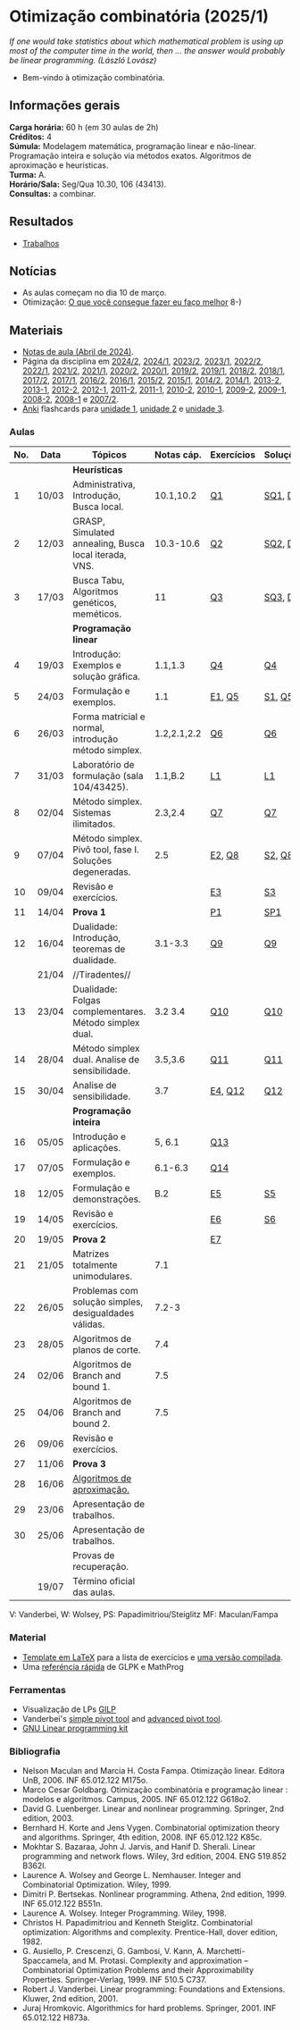 # Otimização combinatória (2025/1)

*If one would take statistics about which mathematical problem is using up most of the computer time in the world, then ... the answer would probably be linear programming. (László Lovász)*

* Bem-vindo à otimização combinatória.

## Informações gerais

**Carga horária:** 60 h (em 30 aulas de 2h)\
**Créditos:** 4\
**Súmula:** Modelagem matemática, programação linear e não-linear. Programação inteira e solução via métodos exatos. Algoritmos de aproximação e heurísticas.\
**Turma:** A.\
**Horário/Sala:** Seg/Qua 10.30, 106 (43413).\
**Consultas:** a combinar.

## Resultados

* [Trabalhos](2025-1-Trabalhos)

## Notícias

* As aulas começam no dia 10 de março.
* Otimização: [O que você consegue fazer eu faço melhor](https://youtu.be/Dc38La-Xvog|tudo) 8-)

## Materiais

* [Notas de aula (Abril de 2024)](assets/notas-e76bc7.pdf).
* Página da disciplina em [2024/2](2024-2), [2024/1](2024-1), [2023/2](2023-2), [2023/1](2023-1), [2022/2](2022-2), [2022/1](2022-1), [2021/2](2021-2), [2021/1](2021-1), [2020/2](2020-2), [2020/1](2020-1), [2019/2](2019-2), [2019/1](2019-1), [2018/2](2018-2), [2018/1](2018-1), [2017/2](2017-2), [2017/1](2017-1), [2016/2](2016-2), [2016/1](2016-1), [2015/2](2015-2), [2015/1](2015-1), [2014/2](2014-2), [2014/1](2014-1), [2013-2](2013-2), [2013-1](2013-1), [2012-2](2012-2), [2012-1](2012-1), [2011-2](2011-2), [2011-1](2011-1), [2010-2](2010-2), [2010-1](2010-1), [2009-2](2009-2), [2009-1](2009-1), [2008-2](2008-2), [2008-1](2008-1) e [2007/2](2007-2).
* [Anki](https://apps.ankiweb.net) flashcards para [unidade 1](<http://www.inf.ufrgs.br/~mrpritt/oc/Otimização combinatória_U1.apkg>), [unidade 2](<http://www.inf.ufrgs.br/~mrpritt/oc/Otimização combinatória_U2.apkg>) e [unidade 3](<http://www.inf.ufrgs.br/~mrpritt/oc/Otimização combinatória_U3.apkg>).

### Aulas

| No. | Data  | Tópicos                                       | Notas cáp. | Exercícios                     | Soluções                                                                                             | Leitura                                                                                                                             |
|-----|-------|-----------------------------------------------|------------|--------------------------------|------------------------------------------------------------------------------------------------------|---------------------------------------------------------------------------------------------------------------------------------------|
|     |       | **Heurísticas** |            |                                |                                                                                                      |                                                                                                                                       |
| 1   | 10/03 | Administrativa, Introdução, Busca local.      | 10.1,10.2  | [Q1](assets/qh0120251.pdf)            | [SQ1](assets/sqh0120251.pdf), [D1](https://nbviewer.org/url/github.com/mrpritt/otimizacao-combinatoria/blob/main/demos/D01-tsp-h1.ipynb) |                                                                                                                                       |
| 2   | 12/03 | GRASP, Simulated annealing, Busca local iterada, VNS. | 10.3-10.6 | [Q2](assets/qh0220251.pdf)            | [SQ2](assets/sqh0220251.pdf), [D2](https://nbviewer.org/url/github.com/mrpritt/otimizacao-combinatoria/blob/main/demos/D02-tsp-h2.ipynb) |                                                                                                                                       |
| 3   | 17/03 | Busca Tabu, Algoritmos genéticos, meméticos.  | 11         | [Q3](assets/qh0320251.pdf)            | [SQ3](assets/sqh0320251.pdf), [D3](https://nbviewer.org/url/github.com/mrpritt/otimizacao-combinatoria/blob/main/demos/D03-tsp-h3.ipynb) |                                                                                                                                       |
|     |       | **Programação linear** |            |                                |                                                                                                      |                                                                                                                                       |
| 4   | 19/03 | Introdução: Exemplos e solução gráfica.       | 1.1,1.3    | [Q4](assets/q0120251.pdf)             | [Q4](assets/sq0120251.pdf)                                                                                  | [V1](http://dx.doi.org/10.1007/978-1-4614-7630-6_1),MF1,2                                                                              |
| 5   | 24/03 | Formulação e exemplos.                        | 1.1        | [E1](assets/e0120251.pdf), [Q5](assets/q0220251.pdf) | [S1](assets/se0120251.pdf), [Q5](assets/sq0220251.pdf)                                                             | [V1](http://dx.doi.org/10.1007/978-1-4614-7630-6_1),MF2                                                                                |
| 6   | 26/03 | Forma matricial e normal, introdução método simplex. | 1.2,2.1,2.2 | [Q6](assets/q0320251.pdf)             | [Q6](assets/sq0320251.pdf)                                                                                  | [V2](http://dx.doi.org/10.1007/978-1-4614-7630-6_2),[[http://dx.doi.org/10.1007/978-1-4614-7630-6_6|V6]],MF2,3                      |
| 7   | 31/03 | Laboratório de formulação (sala 104/43425).   | 1.1,B.2    | [L1](assets/l0220251.pdf)             | [L1](assets/sl0220251.pdf)                                                                                  |                                                                                                                                       |
| 8   | 02/04 | Método simplex. Sistemas ilimitados.          | 2.3,2.4    | [Q7](assets/q0420251.pdf)             | [Q7](assets/sq0420251.pdf)                                                                                  | [V2](http://dx.doi.org/10.1007/978-1-4614-7630-6_2),MF3.{1,2}                                                                           |
| 9   | 07/04 | Método simplex. Pivô tool, fase I. Soluções degeneradas. | 2.5 | [E2](assets/e0420251.pdf), [Q8](assets/q0520251.pdf) | [S2](assets/se0420251.pdf), [Q8](assets/sq0520251.pdf)                                                             | [V2](http://dx.doi.org/10.1007/978-1-4614-7630-6_2),MF3.3                                                                               |
| 10  | 09/04 | Revisão e exercícios.                         |            | [E3](assets/e0320251.pdf)             | [S3](assets/se0320251.pdf)                                                                                  | [V3](http://dx.doi.org/10.1007/978-1-4614-7630-6_3),MF3.6                                                                               |
| 11  | 14/04 | **Prova 1** |            | [P1](assets/p0120251.pdf)             | [SP1](assets/sp0120251.pdf)                                                                                 |                                                                                                                                       |
| 12  | 16/04 | Dualidade: Introdução, teoremas de dualidade. | 3.1-3.3    | [Q9](assets/q0620251.pdf)             | [Q9](assets/sq0620251.pdf)                                                                                  | [V5](http://dx.doi.org/10.1007/978-1-4614-7630-6_5),MF4                                                                                |
|     | 21/04 | //Tiradentes//                                |            |                                |                                                                                                      |                                                                                                                                       |
| 13  | 23/04 | Dualidade: Folgas complementares. Método simplex dual. | 3.2 3.4 | [Q10](assets/q0720251.pdf)            | [Q10](assets/sq0720251.pdf)                                                                                 |                                                                                                                                       |
| 14  | 28/04 | Método simplex dual. Analise de sensibilidade. | 3.5,3.6   | [Q11](assets/q0820251.pdf)            | [Q11](assets/sq0820251.pdf)                                                                                 | [V6](http://dx.doi.org/10.1007/978-1-4614-7630-6_6),V7.1                                                                               |
| 15  | 30/04 | Analise de sensibilidade.                     | 3.7        | [E4](assets/e0420251.pdf), [Q12](assets/q0920251.pdf) | [Q12](assets/sq0920251.pdf)                                                                                 | [V6](http://dx.doi.org/10.1007/978-1-4614-7630-6_6),V7.1                                                                               |
|     |       | **Programação inteira** |            |                                |                                                                                                      |                                                                                                                                       |
| 16  | 05/05 | Introdução e aplicações.                      | 5, 6.1     | [Q13](assets/q1020251.pdf)            |                                                                                                      | [V23](http://dx.doi.org/10.1007/978-1-4614-7630-6_23),[[https://onlinelibrary.wiley.com/doi/10.1002/9781119606475.ch1|W1.{1-4}]],PS13.1 |
| 17  | 07/05 | Formulação e exemplos.                        | 6.1-6.3    | [Q14](assets/q1120251.pdf)            |                                                                                                      | [W1.{5-7}](https://onlinelibrary.wiley.com/doi/10.1002/9781119606475.ch1),PS13.1                                                        |
| 18  | 12/05 | Formulação e demonstrações.                   | B.2        | [E5](assets/e0520251.pdf)             | [S5](assets/se0520251.pdf)                                                                                  |                                                                                                                                       |
| 19  | 14/05 | Revisão e exercícios.                         |            | [E6](assets/e0620251.pdf)             | [S6](assets/se0620251.pdf)                                                                                  |                                                                                                                                       |
| 20  | 19/05 | **Prova 2** |            | [E7](assets/e0720251.pdf)             |                                                                                                      |                                                                                                                                       |
| 21  | 21/05 | Matrizes totalmente unimodulares.             | 7.1        |                                |                                                                                                      | [W3.{1,2}](https://onlinelibrary.wiley.com/doi/10.1002/9781119606475.ch1),K5.4,PS13.2                                                |
| 22  | 26/05 | Problemas com solução simples, desigualdades válidas. | 7.2-3 |                                |                                                                                                      | [W3.{3,4}](https://onlinelibrary.wiley.com/doi/10.1002/9781119606475.ch1),PS13.2,W8.{1-4}                                            |
| 23  | 28/05 | Algoritmos de planos de corte.                | 7.4        |                                |                                                                                                      | [W8.{5,6}](https://onlinelibrary.wiley.com/doi/10.1002/9781119606475.ch8),PS14.1                                                     |
| 24  | 02/06 | Algoritmos de Branch and bound 1.             | 7.5        |                                |                                                                                                      | [W7](https://onlinelibrary.wiley.com/doi/10.1002/9781119606475.ch7),G5.2.3                                                               |
| 25  | 04/06 | Algoritmos de Branch and bound 2.             | 7.5        |                                |                                                                                                      | [W7](https://onlinelibrary.wiley.com/doi/10.1002/9781119606475.ch7),G5.2.3                                                               |
| 26  | 09/06 | Revisão e exercícios.                         |            |                                |                                                                                                      |                                                                                                                                       |
| 27  | 11/06 | **Prova 3** |            |                                |                                                                                                      |                                                                                                                                       |
| 28  | 16/06 | [Algoritmos de aproximação.](:inf05010:apr)   |            |                                |                                                                                                      |                                                                                                                                       |
| 29  | 23/06 | Apresentação de trabalhos.                   |            |                                |                                                                                                      |                                                                                                                                       |
| 30  | 25/06 | Apresentação de trabalhos.                   |            |                                |                                                                                                      |                                                                                                                                       |
|     |       | Provas de recuperação.                        |            |                                |                                                                                                      |                                                                                                                                       |
|     | 19/07 | Término oficial das aulas.                    |            |                                |                                                                                                      |                                                                                                                                       |

V: Vanderbei, W: Wolsey, PS: Papadimitriou/Steiglitz MF: Maculan/Fampa

### Material

* [Template em LaTeX](assets/r.tex) para a lista de exercícios e [uma versão compilada](assets/r.pdf).
* Uma [referéncia rápida](assets/GLPK-quickref.pdf) de GLPK e MathProg

### Ferramentas

* Visualização de LPs [GILP](https://gilp.henryrobbins.com/en/latest/examples/index.html)
* Vanderbei's [simple pivot tool](http://www.princeton.edu/~rvdb/JAVA/pivot/simple.html) and [advanced pivot tool](https://vanderbei.princeton.edu/JAVA/pivot/advanced.html).
* [GNU Linear programming kit](http://www.gnu.org/software/glpk)

### Bibliografia

* Nelson Maculan and Marcia H. Costa Fampa. Otimização linear. Editora UnB, 2006. INF 65.012.122 M175o.
* Marco Cesar Goldbarg. Otimização combinatória e programação linear : modelos e algoritmos. Campus, 2005. INF 65.012.122 G618o2.
* David G. Luenberger. Linear and nonlinear programming. Springer, 2nd edition, 2003.
* Bernhard H. Korte and Jens Vygen. Combinatorial optimization theory and algorithms. Springer, 4th edition, 2008. INF 65.012.122 K85c.
* Mokhtar S. Bazaraa, John J. Jarvis, and Hanif D. Sherali. Linear programming and network flows. Wiley, 3rd edition, 2004. ENG 519.852 B362l.
* Laurence A. Wolsey and George L. Nemhauser. Integer and Combinatorial Optimization. Wiley, 1999.
* Dimitri P. Bertsekas. Nonlinear programming. Athena, 2nd edition, 1999. INF 65.012.122 B551n.
* Laurence A. Wolsey. Integer Programming. Wiley, 1998.
* Christos H. Papadimitriou and Kenneth Steiglitz. Combinatorial optimization: Algorithms and complexity. Prentice-Hall, dover edition, 1982.
* G. Ausiello, P. Crescenzi, G. Gambosi, V. Kann, A. Marchetti-Spaccamela, and M. Protasi. Complexity and approximation – Combinatorial Optimization Problems and their Approximability Properties. Springer-Verlag, 1999. INF 510.5 C737.
* Robert J. Vanderbei. Linear programming: Foundations and Extensions. Kluwer, 2nd edition, 2001.
* Juraj Hromkovic. Algorithmics for hard problems. Springer, 2001. INF 65.012.122 H873a.
